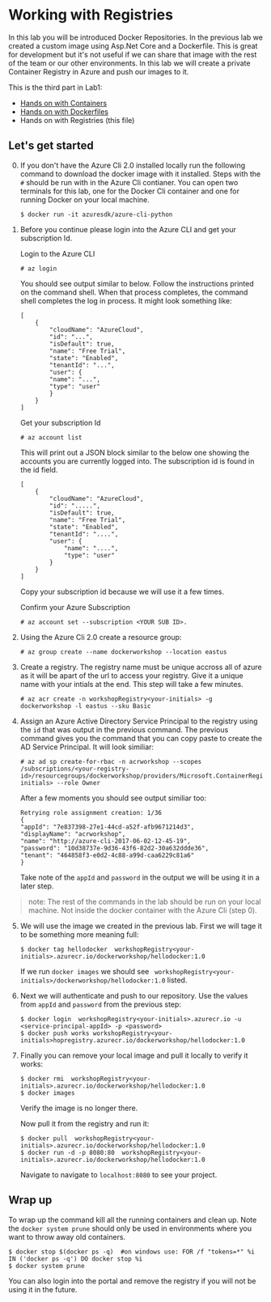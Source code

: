 # Working with Registries

In this lab you will be introduced Docker Repositories.  In the previous lab we created a custom image using Asp.Net Core and a Dockerfile.  This is great for development but it's not useful if we can share that image with the rest of the team or our other environments.  In this lab we will create a private Container Registry in Azure and push our images to it.

This is the third part in Lab1:

- [Hands on with Containers](Hands-on-with-containers.md)
- [Hands on with Dockerfiles](Hands-on-with-dockerfiles.md)
- Hands on with Registries (this file)


## Let's get started

0. If you don't have the Azure Cli 2.0 installed locally run the following command to download the docker image with it installed.  Steps with the ```#``` should be run with in the Azure Cli contianer.  You can open two terminals for this lab, one for the Docker Cli container and one for running Docker on your local machine.

    ```
    $ docker run -it azuresdk/azure-cli-python 
    ```

1. Before you continue please login into the Azure CLI and get your subscription Id.

    Login to the Azure CLI
    
    ```
    # az login
    ```

    You should see output similar to below. Follow the instructions printed on the command shell. When that process completes, the command shell completes the log in process. It might look something like:

    ```
    [
        {
            "cloudName": "AzureCloud",
            "id": "...",
            "isDefault": true,
            "name": "Free Trial",
            "state": "Enabled",
            "tenantId": "...",
            "user": {
            "name": "...",
            "type": "user"
            }
        }
    ] 
    ```

    Get your subscription Id
    
    ```
    # az account list
    ```

    This will print out a JSON block similar to the below one showing the accounts you are currently logged into. The subscription id is found in the id field.

    ```
    [
        {
            "cloudName": "AzureCloud",
            "id": ".....",
            "isDefault": true,
            "name": "Free Trial",
            "state": "Enabled",
            "tenantId": "....",
            "user": {
                "name": "....",
                "type": "user"
            }
        }
    ]
    ```

    Copy your subscription id because we will use it a few times.

    Confirm your Azure Subscription

    ```
    # az account set --subscription <YOUR SUB ID>.  
    ```

2. Using the Azure Cli 2.0 create a resource group:

    ```
    # az group create --name dockerworkshop --location eastus
    ```

3. Create a registry.  The registry name must be unique accross all of azure as it will be apart of the url to access your registry.  Give it a unique name with your intials at the end.  This step will take a few minutes.

    ```
    # az acr create -n workshopRegistry<your-initials> -g dockerworkshop -l eastus --sku Basic
    ```

4.  Assign an Azure Active Directory Service Principal to the registry using the ```id``` that was output in the previous command.  The previous command gives you the command that you can copy paste to create the AD Service Principal.  It will look similiar:

    ```
    # az ad sp create-for-rbac -n acrworkshop --scopes /subscriptions/<your-registry-id>/resourcegroups/dockerworkshop/providers/Microsoft.ContainerRegistry/registries/workshopRegistry<your-initials> --role Owner 
    ```

    After a few  moments you should see output similiar too:

    ```
    Retrying role assignment creation: 1/36
    {
    "appId": "7e837398-27e1-44cd-a52f-afb9671214d3",
    "displayName": "acrworkshop",
    "name": "http://azure-cli-2017-06-02-12-45-19",
    "password": "10d38737e-9d36-43f6-82d2-30a632ddde36",
    "tenant": "464858f3-e0d2-4c88-a99d-caa6229c81a6"
    }
    ```

    Take note of the ```appId``` and ```password``` in the output we will be using it in a later step.

> note: The rest of the commands in the lab should be run on your local machine. Not inside the docker container with the Azure Cli (step 0).

5. We will use the image we created in the previous lab.  First we will tage it to be something more meaning full:

    ```
    $ docker tag hellodocker  workshopRegistry<your-initials>.azurecr.io/dockerworkshop/hellodocker:1.0
    ```

    If we run ```docker images``` we should see ``` workshopRegistry<your-initials>/dockerworkshop/hellodocker:1.0``` listed.

6. Next we will authenticate and push to our repository.  Use the values from ```appId``` and ```password``` from the previous step:

    ```
    $ docker login  workshopRegistry<your-initials>.azurecr.io -u <service-principal-appId> -p <password> 
    $ docker push works workshopRegistry<your-initials>hopregistry.azurecr.io/dockerworkshop/hellodocker:1.0
    ```

7. Finally you can remove your local image and pull it locally to verify it works:

    ```
    $ docker rmi  workshopRegistry<your-initials>.azurecr.io/dockerworkshop/hellodocker:1.0
    $ docker images
    ```

    Verify the image is no longer there.

    Now pull it from the registry and run it:

    ```
    $ docker pull  workshopRegistry<your-initials>.azurecr.io/dockerworkshop/hellodocker:1.0
    $ docker run -d -p 8080:80  workshopRegistry<your-initials>.azurecr.io/dockerworkshop/hellodocker:1.0
    ```

     Navigate to navigate to ```localhost:8080``` to see your project. 

## Wrap up
To wrap up the command kill all the running containers and clean up.  Note the ```docker system prune``` should only be used in environments where you want to throw away old containers.

```
$ docker stop $(docker ps -q)  #on windows use: FOR /f "tokens=*" %i IN ('docker ps -q') DO docker stop %i
$ docker system prune
```

You can also login into the portal and remove the registry if you will not be using it in the future.

